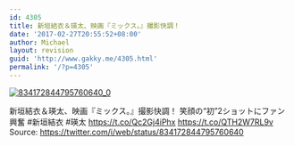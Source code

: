 ```yaml
---
id: 4305
title: 新垣結衣＆瑛太、映画『ミックス。』撮影快調！
date: '2017-02-27T20:55:52+08:00'
author: Michael
layout: revision
guid: 'http://www.gakky.me/4305.html'
permalink: '/?p=4305'
---
```


[![834172844795760640_0](http://www.yui-aragaki.org/wp-content/uploads/2017/02/834172844795760640_0.jpg)](http://www.yui-aragaki.org/wp-content/uploads/2017/02/834172844795760640_0.jpg)

新垣結衣＆瑛太、映画『ミックス。』撮影快調！ 笑顔の“初”2ショットにファン興奮 #新垣結衣 #瑛太 https://t.co/Qc2Gj4iPhx https://t.co/QTH2W7RL9v  
Source: <https://twitter.com/i/web/status/834172844795760640>